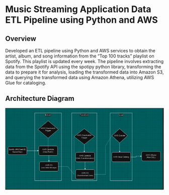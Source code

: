 # Music Streaming Application Data ETL Pipeline using Python and AWS
## Overview
Developed an ETL pipeline using Python and AWS services to obtain the artist, album, and song information from the “Top 100 tracks” playlist on Spotify. This playlist is updated every week. The pipeline involves extracting data from the Spotify API using the spotipy python library, transforming the data to prepare it for analysis, loading the transformed data into Amazon S3, and querying the transformed data using Amazon Athena, utilizing AWS Glue for cataloging.

## Architecture Diagram
![alt text](img/sptfy.PNG)
